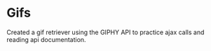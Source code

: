 # Gifs

Created a gif retriever using the GIPHY API to practice ajax calls and
reading api documentation.
